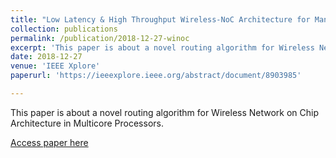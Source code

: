 ```yaml
---
title: "Low Latency & High Throughput Wireless-NoC Architecture for Manycore Processors"
collection: publications
permalink: /publication/2018-12-27-winoc
excerpt: 'This paper is about a novel routing algorithm for Wireless Network on Chip Architecture in Multicore Processors.'
date: 2018-12-27
venue: 'IEEE Xplore'
paperurl: 'https://ieeexplore.ieee.org/abstract/document/8903985'

---
```

This paper is about a novel routing algorithm for Wireless Network on Chip Architecture in Multicore Processors.

[Access paper here](https://ieeexplore.ieee.org/abstract/document/8903985)
